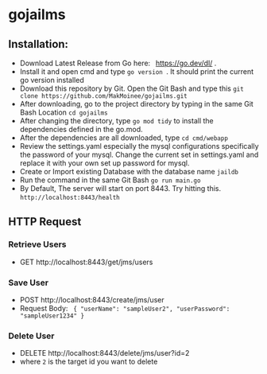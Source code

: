 # gojailms

## Installation:
- Download Latest Release from Go here: `` ``https://go.dev/dl/ .
- Install it and open cmd and type ``go version ``. It should print the current go version installed
- Download this repository by Git. Open the Git Bash and type this `` git clone https://github.com/MakMoinee/gojailms.git ``
- After downloading, go to the project directory by typing in the same Git Bash Location `` cd gojailms ``
- After changing the directory, type ``go mod tidy`` to install the dependencies defined in the go.mod.
- After the dependencies are all downloaded, type `` cd cmd/webapp ``
- Review the settings.yaml especially the mysql configurations specifically the password of your mysql. Change the current set in settings.yaml and replace it with your own set up password for mysql.
- Create or Import existing Database with the database name ``jaildb``
- Run the command in the same Git Bash ``go run main.go``
- By Default, The server will start on port 8443. Try hitting this. ``http://localhost:8443/health``

## HTTP Request
### Retrieve Users
- GET http://localhost:8443/get/jms/users
### Save User
- POST http://localhost:8443/create/jms/user
- Request Body: 
`` {
    "userName": "sampleUser2",
    "userPassword": "sampleUser1234"
}``
### Delete User
- DELETE http://localhost:8443/delete/jms/user?id=2
- where `2` is the target id you want to delete
